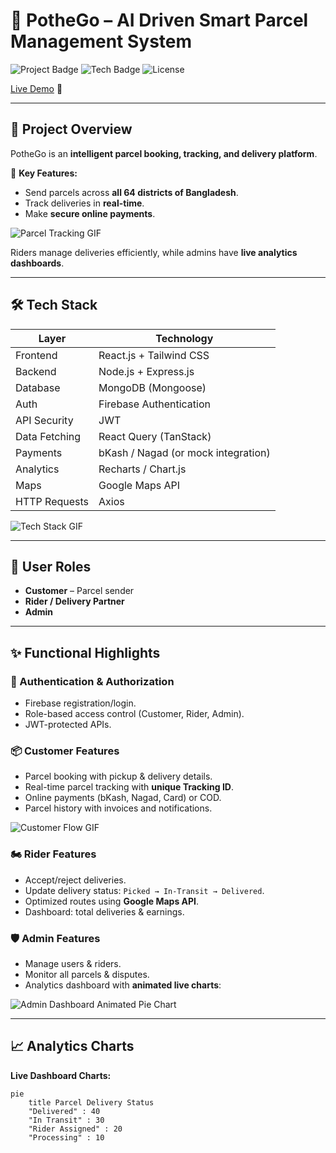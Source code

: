 # 🚀 PotheGo – AI Driven Smart Parcel Management System

![Project Badge](https://img.shields.io/badge/Status-Live-success?style=for-the-badge)
![Tech Badge](https://img.shields.io/badge/Tech-React%20%7C%20Node.js%20%7C%20MongoDB-blue?style=for-the-badge)
![License](https://img.shields.io/badge/License-MIT-green?style=for-the-badge)

[Live Demo](https://pothego-fe657.web.app/) 🔗

---

## 🌟 Project Overview

PotheGo is an **intelligent parcel booking, tracking, and delivery platform**.  

🚚 **Key Features:**

- Send parcels across **all 64 districts of Bangladesh**.  
- Track deliveries in **real-time**.  
- Make **secure online payments**.  

![Parcel Tracking GIF](https://media.giphy.com/media/3oEjI6SIIHBdRxXI40/giphy.gif)  

Riders manage deliveries efficiently, while admins have **live analytics dashboards**.  

---

## 🛠 Tech Stack

| Layer | Technology |
|-------|------------|
| Frontend | React.js + Tailwind CSS |
| Backend | Node.js + Express.js |
| Database | MongoDB (Mongoose) |
| Auth | Firebase Authentication |
| API Security | JWT |
| Data Fetching | React Query (TanStack) |
| Payments | bKash / Nagad (or mock integration) |
| Analytics | Recharts / Chart.js |
| Maps | Google Maps API |
| HTTP Requests | Axios |

![Tech Stack GIF](https://media.giphy.com/media/xT5LMHxhOfscxPfIfm/giphy.gif)  

---

## 👥 User Roles

- **Customer** – Parcel sender  
- **Rider / Delivery Partner**  
- **Admin**  

---

## ✨ Functional Highlights

### 🔐 Authentication & Authorization
- Firebase registration/login.
- Role-based access control (Customer, Rider, Admin).
- JWT-protected APIs.

### 📦 Customer Features
- Parcel booking with pickup & delivery details.  
- Real-time parcel tracking with **unique Tracking ID**.  
- Online payments (bKash, Nagad, Card) or COD.  
- Parcel history with invoices and notifications.

![Customer Flow GIF](https://media.giphy.com/media/3o7TKtd4GHm3y5XWqk/giphy.gif)  

### 🏍 Rider Features
- Accept/reject deliveries.  
- Update delivery status: `Picked → In-Transit → Delivered`.  
- Optimized routes using **Google Maps API**.  
- Dashboard: total deliveries & earnings.  

### 🛡 Admin Features
- Manage users & riders.  
- Monitor all parcels & disputes.  
- Analytics dashboard with **animated live charts**:

![Admin Dashboard Animated Pie Chart](https://media.giphy.com/media/3o7TKpdUSOwSk5MQpG/giphy.gif)  

---

## 📈 Analytics Charts

**Live Dashboard Charts:**  

```mermaid
pie
    title Parcel Delivery Status
    "Delivered" : 40
    "In Transit" : 30
    "Rider Assigned" : 20
    "Processing" : 10

